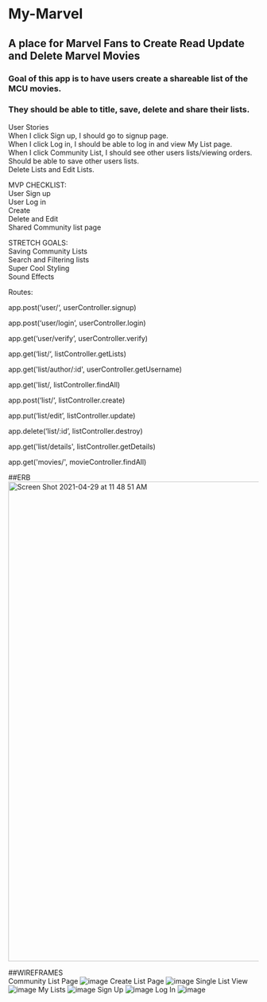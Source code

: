 # My-Marvel

## A place for Marvel Fans to Create Read Update and Delete Marvel Movies

### Goal of this app is to have users create a shareable list of the MCU movies.
### They should be able to title, save, delete and share their lists.

User Stories<br/>
When I click Sign up, I should go to signup page.<br/>
When I click Log in, I should be able to log in and view My List page.<br/>
When I click Community List, I should see other users lists/viewing orders.<br/>
Should be able to save other users lists.<br/>
Delete Lists and Edit Lists.<br/>
    
    
MVP CHECKLIST:<br/>
User Sign up<br/>
User Log in<br/>
Create<br/>
Delete and Edit<br/>
Shared Community list page<br/>


STRETCH GOALS:<br/>
Saving Community Lists<br/>
Search and Filtering lists<br/>
Super Cool Styling<br/>
Sound Effects<br/>

Routes:<br/>

app.post(‘user/‘, userController.signup)<br/>

app.post(‘user/login’, userController.login)<br/>

app.get(‘user/verify’, userController.verify)<br/>

app.get(‘list/‘, listController.getLists)<br/>

app.get('list/author/:id', userController.getUsername)<br/>

app.get('list/, listController.findAll)<br/>

app.post(‘list/‘, listController.create)<br/>

app.put(‘list/edit’, listController.update)<br/>

app.delete(‘list/:id’, listController.destroy)<br/>

app.get('list/details', listController.getDetails)<br/>

app.get('movies/', movieController.findAll)<br/>


##ERB
<img width="963" alt="Screen Shot 2021-04-29 at 11 48 51 AM" src="https://user-images.githubusercontent.com/79672776/116580077-07fc1100-a8e1-11eb-8161-738544f256cd.png">


##WIREFRAMES<br/>
Community List Page
![image](https://user-images.githubusercontent.com/79672776/116503626-8ffffd80-a884-11eb-9d08-41dbae67b13c.png)
Create List Page
![image](https://user-images.githubusercontent.com/79672776/116503637-95f5de80-a884-11eb-95ec-6551ed4938ce.png)
Single List View
![image](https://user-images.githubusercontent.com/79672776/116503655-9b532900-a884-11eb-84a2-2c52e260f505.png)
My Lists
![image](https://user-images.githubusercontent.com/79672776/116503665-a443fa80-a884-11eb-81f5-eb63d3dd8abc.png)
Sign Up
![image](https://user-images.githubusercontent.com/79672776/116503670-aa39db80-a884-11eb-8f00-470dc7e0c068.png)
Log In
![image](https://user-images.githubusercontent.com/79672776/116503672-ae65f900-a884-11eb-94d8-bb8594cdb8e1.png)
